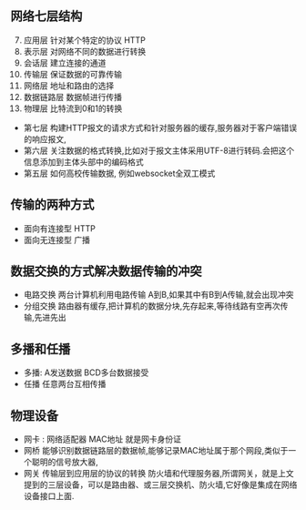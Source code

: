 ## 网络七层结构
7. 应用层 针对某个特定的协议 HTTP
6. 表示层 对网络不同的数据进行转换
5. 会话层 建立连接的通道
4. 传输层 保证数据的可靠传输
3. 网络层 地址和路由的选择
2. 数据链路层 数据帧进行传播
1. 物理层 比特流到0和1的转换
+ 第七层 构建HTTP报文的请求方式和针对服务器的缓存,服务器对于客户端错误的响应报文,
+ 第六层 关注数据的格式转换,比如对于报文主体采用UTF-8进行转码.会把这个信息添加到主体头部中的编码格式
+ 第五层 如何高校传输数据, 例如websocket全双工模式

## 传输的两种方式
+ 面向有连接型  HTTP
+ 面向无连接型  广播

## 数据交换的方式解决数据传输的冲突
+ 电路交换 两台计算机利用电路传输 A到B,如果其中有B到A传输,就会出现冲突
+ 分组交换 路由器有缓存,把计算机的数据分块,先存起来,等待线路有空再次传输,先进先出

## 多播和任播
+ 多播: A发送数据 BCD多台数据接受
+ 任播 任意两台互相传播

## 物理设备
+ 网卡 : 网络适配器 MAC地址 就是网卡身份证
+ 网桥 能够识别数据链路层的数据帧,能够记录MAC地址属于那个网段,类似于一个聪明的信号放大器,
+ 网关 传输层到应用层的协议的转换 防火墙和代理服务器,所谓网关，就是上文提到的三层设备，可以是路由器、或三层交换机、防火墙,它好像是集成在网络设备接口上面.
